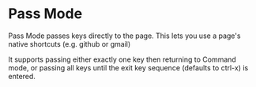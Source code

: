 # Pass Mode

Pass Mode passes keys directly to the page. This lets you use a page's native shortcuts (e.g. github or gmail)

It supports passing either exactly one key then returning to Command mode, or passing all keys until the exit key sequence (defaults to ctrl-x) is entered.
